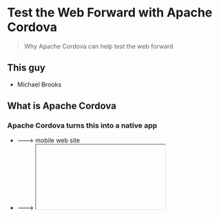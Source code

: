 # Test the Web Forward with Apache Cordova

> Why Apache Cordova can help test the web forward

## This guy

- Michael Brooks

## What is Apache Cordova

### Apache Cordova turns this into a native app

- ---> mobile web site
- ---> <iframe>

### Written in 100% web technology

### Your app is a full screen browser

### Without the UI chrome

### And loads a local index.html

### Extended with native bindings

- W3C specifications and drafts

## PhoneGap

- A distribution of Apache Cordova

## Apache Cordova can help Test the Web Forward

### It can (and does) implement W3C drafts

### This sort of makes it a browser from the future

- quick marty, dial Cordova forward 2 years!

### With Apache Cordova

#### We can implement specs before browser adoption

#### Expose the spec to thousands of developers

#### And collect practical usage feedback about the spec

### This can help the W3C

#### Prototype the spec before finalizing it

### And give browser vendors

#### a test suite of the spec

#### So that tests exist before their implementation

#### Improving the web for everyone

## Thanks
